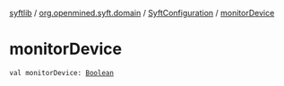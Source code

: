 [syftlib](../../index.md) / [org.openmined.syft.domain](../index.md) / [SyftConfiguration](index.md) / [monitorDevice](./monitor-device.md)

# monitorDevice

`val monitorDevice: `[`Boolean`](https://kotlinlang.org/api/latest/jvm/stdlib/kotlin/-boolean/index.html)